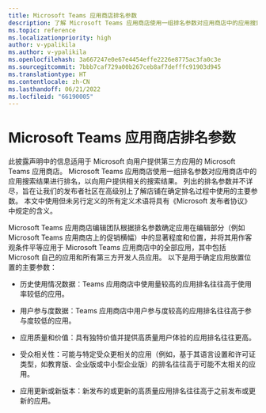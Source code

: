 ```yaml
---
title: Microsoft Teams 应用商店排名参数
description: 了解 Microsoft Teams 应用商店使用一组排名参数对应用商店中的应用搜索结果进行排名，以便向用户提供相关的搜索结果。
ms.topic: reference
ms.localizationpriority: high
author: v-ypalikila
ms.author: v-ypalikila
ms.openlocfilehash: 3a667247e0e67e4454effe2226e8775ac3fa0c3e
ms.sourcegitcommit: 7bbb7caf729a00b267ceb8af7defffc91903d945
ms.translationtype: HT
ms.contentlocale: zh-CN
ms.lasthandoff: 06/21/2022
ms.locfileid: "66190005"
---
```

# <a name="microsoft-teams-store-ranking-parameters"></a>Microsoft Teams 应用商店排名参数

此披露声明中的信息适用于 Microsoft 向用户提供第三方应用的 Microsoft Teams 应用商店。 Microsoft Teams 应用商店使用一组排名参数对应用商店中的应用搜索结果进行排名，以向用户提供相关的搜索结果。 列出的排名参数并不详尽，旨在让我们的发布者社区在高级别上了解店铺在确定排名过程中使用的主要参数。 本文中使用但未另行定义的所有定义术语将具有《Microsoft 发布者协议》中规定的含义。

Microsoft Teams 应用商店编辑团队根据排名参数确定应用在编辑部分（例如 Microsoft Teams 应用商店上的促销横幅）中的显著程度和位置，并将其用作客观条件平等应用于 Microsoft Teams 应用商店中的全部应用，其中包括 Microsoft 自己的应用和所有第三方开发人员应用。 以下是用于确定应用放置位置的主要参数：

* 历史使用情况数据：Teams 应用商店中使用量较高的应用排名往往高于使用率较低的应用。

* 用户参与度数据：Teams 应用商店中用户参与度较高的应用排名往往高于参与度较低的应用。

* 应用质量和价值：具有独特价值并提供高质量用户体验的应用排名往往更高。

* 受众相关性：可能与特定受众更相关的应用（例如，基于其语言设置和许可证类型，如教育版、企业版或中小型企业版）的排名往往高于可能不太相关的应用。

* 应用更新或新版本：新发布的或更新的高质量应用排名往往高于之前发布或更新的应用。
